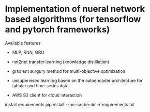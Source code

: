 # Implementation of nueral network based algorithms (for tensorflow and pytorch frameworks)

Available features

- MLP, RNN, GRU

- net2net transfer learning (knowledge distillation)

- gradient surgury method for multi-objective optimization

- unsupervised learning based on the autoencoder architecture for tabular and time-series data

- AWS S3 client for cloud interaction







install requirements
pip install --no-cache-dir -r requirements.txt
